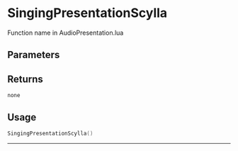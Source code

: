 # SingingPresentationScylla
Function name in AudioPresentation.lua
## Parameters

## Returns
`none`
## Usage
```lua
SingingPresentationScylla()
```
---
